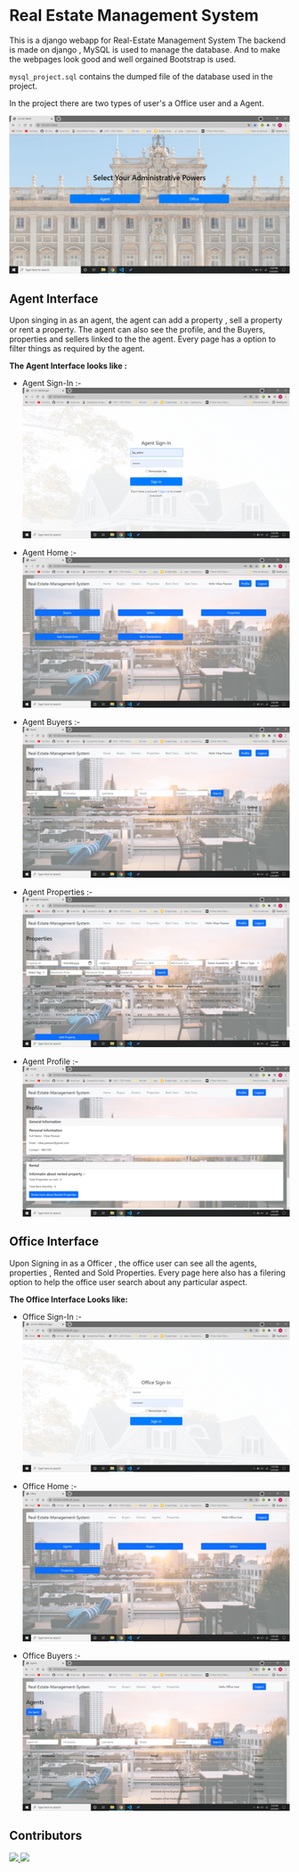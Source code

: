 # Real Estate Management System


This is a django webapp for Real-Estate Management System
The backend is made on django , MySQL is used to manage the database. And to make the webpages look good and well orgained Bootstrap is used.

`mysql_project.sql` contains the dumped file of the database used in the project. 


In the project there are two types of user's a Office user and a Agent.

![Alt text]( ./pictures/Select.png "select administrative powers")


## Agent Interface
Upon singing in as an agent, the agent can add a property , sell a property or rent a property. The agent can also see the profile, and the Buyers, properties and sellers linked to the the agent. Every page has a option to filter things as required by the agent.

**The Agent Interface looks like :**

- Agent Sign-In :- ![Alt text]( ./pictures/Agent-SignIn.png "sign in page of agent")

- Agent Home :- ![Alt text]( ./pictures/Agent-Home.png "home page of agent")

- Agent Buyers :- ![Alt text]( ./pictures/Agent-Buyers.png "buyers page of agent")

- Agent Properties :- ![Alt text]( ./pictures/Agent-Properties.png "properties page of agent")

- Agent Profile :- ![Alt text]( ./pictures/Agent-Profile.png "profile page of agent")


## Office Interface
Upon Signing in as a Officer , the office user can see all the agents, properties , Rented and Sold Properties. Every page here also has a filering option to help the office user search about any particular aspect.

**The Office Interface Looks like:**

- Office Sign-In :- ![Alt text]( ./pictures/Office-SignIn.png "sign in page of office user")

- Office Home :- ![Alt text]( ./pictures/Office-Home.png "Home page of office user")

- Office Buyers :- ![Alt text]( ./pictures/Office-Agents.png "Agents page of office user")

## Contributors
<a href="https://github.com/manan2110/Real-Estate-Management/graphs/contributors">
  <img src="https://contrib.rocks/image?repo=manan2110/Real-Estate-Management" />
    <img src="https://avatars.githubusercontent.com/u/63923966?s=10&v=4" />
</a>
